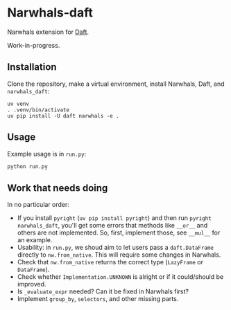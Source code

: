 # Narwhals-daft

Narwhals extension for [Daft](https://github.com/Eventual-Inc/Daft).

Work-in-progress.

## Installation

Clone the repository, make a virtual environment, install Narwhals, Daft, and `narwhals_daft`:

```console
uv venv
. .venv/bin/activate
uv pip install -U daft narwhals -e .
```

## Usage

Example usage is in `run.py`: 

```python
python run.py
```

## Work that needs doing

In no particular order:

- If you install `pyright` (`uv pip install pyright`) and then run `pyright narwhals_daft`, you'll
  get some errors that methods like `__or__` and others are not implemented. So, first, implement
  those, see `__mul__` for an example.
- Usability: in `run.py`, we shoud aim to let users pass a `daft.DataFrame` directly to `nw.from_native`.
  This will require some changes in Narwhals.
- Check that `nw.from_native` returns the correct type (`LazyFrame` or `DataFrame`).
- Check whether `Implementation.UNKNOWN` is alright or if it could/should be improved.
- Is `_evaluate_expr` needed? Can it be fixed in Narwhals first?
- Implement `group_by`, `selectors`, and other missing parts.
